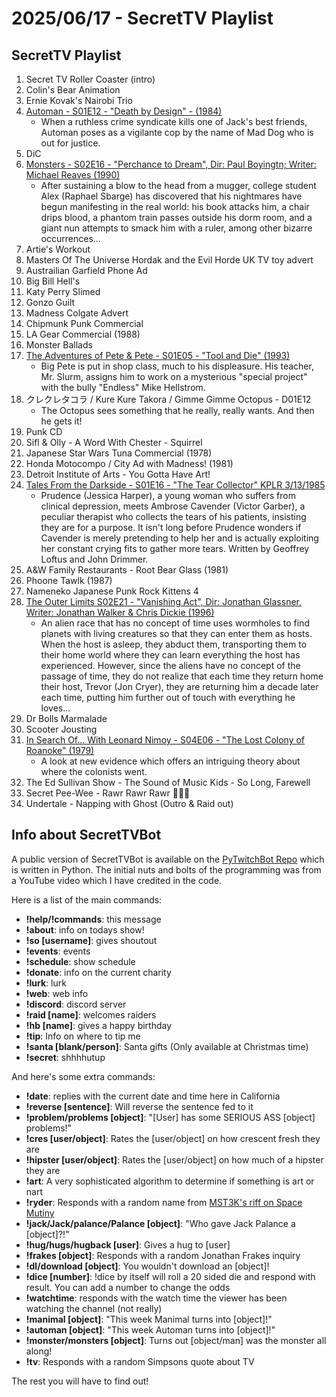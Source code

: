 # 2025/06/17 - SecretTV Playlist

## SecretTV Playlist

1. Secret TV Roller Coaster (intro)
2. Colin's Bear Animation
3. Ernie Kovak's Nairobi Trio
4. [Automan - S01E12 - "Death by Design" - (1984)](https://en.wikipedia.org/wiki/Automan#Episodes)
   - When a ruthless crime syndicate kills one of Jack's best friends, Automan poses as a vigilante cop by the name of Mad Dog who is out for justice.
5. DiC
6. [Monsters - S02E16 - "Perchance to Dream", Dir: Paul Boyingtn; Writer: Michael Reaves (1990)](https://en.wikipedia.org/wiki/List_of_Monsters_episodes#Season_2_(1989%E2%80%9390))
   - After sustaining a blow to the head from a mugger, college student Alex (Raphael Sbarge) has discovered that his nightmares have begun manifesting in the real world: his book attacks him, a chair drips blood, a phantom train passes outside his dorm room, and a giant nun attempts to smack him with a ruler, among other bizarre occurrences...
7. Artie's Workout
8. Masters Of The Universe Hordak and the Evil Horde UK TV toy advert
9. Austrailian Garfield Phone Ad
10. Big Bill Hell's
11. Katy Perry Slimed
12. Gonzo Guilt
13. Madness Colgate Advert
14. Chipmunk Punk Commercial
15. LA Gear Commercial (1988)
16. Monster Ballads
17. [The Adventures of Pete & Pete - S01E05 - "Tool and Die" (1993)](https://en.wikipedia.org/wiki/List_of_The_Adventures_of_Pete_%26_Pete_episodes#Season_1_(1993%E2%80%9394))
    - Big Pete is put in shop class, much to his displeasure. His teacher, Mr. Slurm, assigns him to work on a mysterious "special project" with the bully "Endless" Mike Hellstrom.
18. クレクレタコラ / Kure Kure Takora / Gimme Gimme Octopus - D01E12
    - The Octopus sees something that he really, really wants.  And then he gets it!
19. Punk CD
19. Sifl & Olly - A Word With Chester - Squirrel
20. Japanese Star Wars Tuna Commercial (1978)
21. Honda Motocompo / City Ad with Madness! (1981)
22. Detroit Institute of Arts - You Gotta Have Art!
23. [Tales From the Darkside - S01E16 - "The Tear Collector" KPLR 3/13/1985](https://en.wikipedia.org/wiki/List_of_Tales_from_the_Darkside_episodes#Season_1_(1984%E2%80%931985))
    - Prudence (Jessica Harper), a young woman who suffers from clinical depression, meets Ambrose Cavender (Victor Garber), a peculiar therapist who collects the tears of his patients, insisting they are for a purpose. It isn't long before Prudence wonders if Cavender is merely pretending to help her and is actually exploiting her constant crying fits to gather more tears.  Written by Geoffrey Loftus and John Drimmer.
24. A&W Family Restaurants - Root Bear Glass (1981)
24. Phoone Tawlk (1987)
25. Nameneko Japanese Punk Rock Kittens 4
26. [The Outer Limits S02E21 - "Vanishing Act", Dir: Jonathan Glassner, Writer: Jonathan Walker & Chris Dickie (1996)](https://en.wikipedia.org/wiki/List_of_The_Outer_Limits_(1995_TV_series)_episodes#Season_2_(1996))
    - An alien race that has no concept of time uses wormholes to find planets with living creatures so that they can enter them as hosts. When the host is asleep, they abduct them, transporting them to their home world where they can learn everything the host has experienced. However, since the aliens have no concept of the passage of time, they do not realize that each time they return home their host, Trevor (Jon Cryer), they are returning him a decade later each time, putting him further out of touch with everything he loves...
27. Dr Bolls Marmalade
28. Scooter Jousting
29. [In Search Of... With Leonard Nimoy - S04E06 - "The Lost Colony of Roanoke" (1979)](https://en.wikipedia.org/wiki/In_Search_of..._(TV_series)#Season_4_(1979%E2%80%931980))
    - A look at new evidence which offers an intriguing theory about where the colonists went.
30. The Ed Sullivan Show - The Sound of Music Kids - So Long, Farewell
31. Secret Pee-Wee - Rawr Rawr Rawr 🐊🐊🐊
32. Undertale - Napping with Ghost (Outro & Raid out)



## Info about SecretTVBot

A public version of SecretTVBot is available on the [PyTwitchBot Repo](https://github.com/awbored/PyTwitchBot) which is written in Python.  The initial nuts and bolts of the programming was from a YouTube video which I have credited in the code.

Here is a list of the main commands:
- **!help/!commands**: this message
- **!about**: info on todays show!
- **!so [username]**: gives shoutout
- **!events**: events
- **!schedule**: show schedule
- **!donate**: info on the current charity
- **!lurk**: lurk
- **!web**: web info
- **!discord**: discord server
- **!raid [name]**: welcomes raiders
- **!hb [name]**: gives a happy birthday
- **!tip**: Info on where to tip me
- **!santa [blank/person]**: Santa gifts (Only available at Christmas time)
- **!secret**: shhhhutup

And here's some extra commands:
- **!date**: replies with the current date and time here in California
- **!reverse [sentence]**: Will reverse the sentence fed to it
- **!problem/problems [object]**: "[User] has some SERIOUS ASS [object] problems!"
- **!cres [user/object]**: Rates the [user/object] on how crescent fresh they are
- **!hipster [user/object]**: Rates the [user/object] on how much of a hipster they are
- **!art**: A very sophisticated algorithm to determine if something is art or nart
- **!ryder**: Responds with a random name from [MST3K's riff on Space Mutiny](https://www.rowsdowr.com/2011/04/04/space-mutiny-the-many-names-of-david-ryder-mst3k-video/)
- **!jack/Jack/palance/Palance [object]**: "Who gave Jack Palance a [object]?!"
- **!hug/hugs/hugback [user]**: Gives a hug to [user]
- **!frakes [object]**: Responds with a random Jonathan Frakes inquiry
- **!dl/download [object]**: You wouldn't download an [object]!
- **!dice [number]**: !dice by itself will roll a 20 sided die and respond with result.  You can add a number to change the odds
- **!watchtime**: responds with the watch time the viewer has been watching the channel (not really)
- **!manimal [object]**: "This week Manimal turns into [object]!"
- **!automan [object]**: "This week Automan turns into [object]!"
- **!monster/monsters [object]**: Turns out [object/man] was the monster all along!
- **!tv**: Responds with a random Simpsons quote about TV

The rest you will have to find out!
